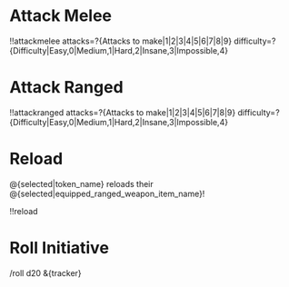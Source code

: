 # Attack Melee #

!!attackmelee attacks=?{Attacks to make|1|2|3|4|5|6|7|8|9} difficulty=?{Difficulty|Easy,0|Medium,1|Hard,2|Insane,3|Impossible,4}


# Attack Ranged #

!!attackranged attacks=?{Attacks to make|1|2|3|4|5|6|7|8|9} difficulty=?{Difficulty|Easy,0|Medium,1|Hard,2|Insane,3|Impossible,4}



# Reload #

@{selected|token_name} reloads their @{selected|equipped_ranged_weapon_item_name}!

!!reload


# Roll Initiative #

/roll d20 &{tracker}